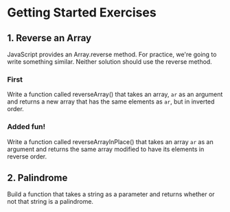 # Getting Started Exercises

<!--Use the js-playground to write the code in these exercises. You will need to create modules in the src/ directory for your solutions to the exercises.-->

## 1. Reverse an Array

JavaScript provides an Array.reverse method. For practice, we're going to write something similar. Neither solution should use the reverse method.


### First

Write a function called reverseArray() that takes an array, `ar` as an argument and returns a new array that has the same elements as `ar`, but in inverted order. 

### Added fun!

Write a function called reverseArrayInPlace() that takes an array `ar` as an argument and returns the same array modified to have its elements in reverse order.

## 2. Palindrome

Build a function that takes a string as a parameter and returns whether or not that string is a palindrome.

